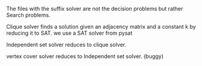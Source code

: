 The files with the suffix solver are not the decision problems but rather Search problems.

Clique solver finds a solution given an adjacency matrix and a constant k by reducing it to SAT. we use a SAT solver from pysat

Independent set solver reduces to clique solver.

vertex cover solver reduces to Independent set solver. (buggy)
